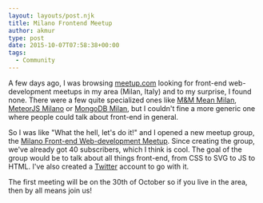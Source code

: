 ```yaml
---
layout: layouts/post.njk
title: Milano Frontend Meetup
author: akmur
type: post
date: 2015-10-07T07:58:38+00:00
tags:
  - Community
---
```


A few days ago, I was browsing [meetup.com][1] looking for front-end web-development meetups in my area (Milan, Italy) and to my surprise, I found none. There were a few quite specialized ones like [M&M Mean Milan][2], [MeteorJS Milano][3] or [MongoDB Milan][4], but I couldn't fine a more generic one where people could talk about front-end in general.

So I was like "What the hell, let's do it!" and I opened a new meetup group, the [Milano Front-end Web-development Meetup][5]. Since creating the group, we've already got 40 subscribers, which I think is cool.
The goal of the group would be to talk about all things front-end, from CSS to SVG to JS to HTML. I've also created a [Twitter][6] account to go with it.

The first meeting will be on the 30th of October so if you live in the area, then by all means join us!

[1]: http://www.meetup.com/
[2]: http://www.meetup.com/MM-MeanMilan/
[3]: http://www.meetup.com/Meteor-Milano/
[4]: http://www.meetup.com/MongoDB-Milan/
[5]: http://www.meetup.com/Milano-Front-end-Web-Development-Meetup/
[6]: https://twitter.com/frontendmilano
